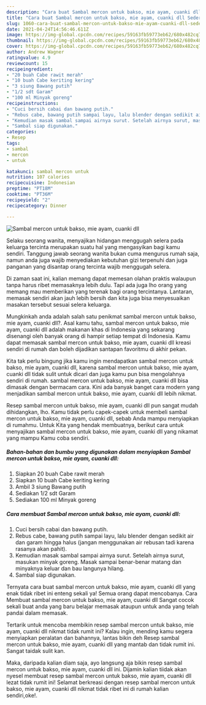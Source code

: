```yaml
---
description: "Cara buat Sambal mercon untuk bakso, mie ayam, cuanki dll Sederhana dan Mudah Dibuat"
title: "Cara buat Sambal mercon untuk bakso, mie ayam, cuanki dll Sederhana dan Mudah Dibuat"
slug: 1060-cara-buat-sambal-mercon-untuk-bakso-mie-ayam-cuanki-dll-sederhana-dan-mudah-dibuat
date: 2021-04-24T14:56:46.611Z
image: https://img-global.cpcdn.com/recipes/59163fb59773eb62/680x482cq70/sambal-mercon-untuk-bakso-mie-ayam-cuanki-dll-foto-resep-utama.jpg
thumbnail: https://img-global.cpcdn.com/recipes/59163fb59773eb62/680x482cq70/sambal-mercon-untuk-bakso-mie-ayam-cuanki-dll-foto-resep-utama.jpg
cover: https://img-global.cpcdn.com/recipes/59163fb59773eb62/680x482cq70/sambal-mercon-untuk-bakso-mie-ayam-cuanki-dll-foto-resep-utama.jpg
author: Andrew Wagner
ratingvalue: 4.9
reviewcount: 15
recipeingredient:
- "20 buah Cabe rawit merah"
- "10 buah Cabe keriting kering"
- "3 siung Bawang putih"
- "1/2 sdt Garam"
- "100 ml Minyak goreng"
recipeinstructions:
- "Cuci bersih cabai dan bawang putih."
- "Rebus cabe, bawang putih sampai layu, lalu blender dengan sedikit air dan garam hingga halus (jangan menggunakan air rebusan tadi karena rasanya akan pahit)."
- "Kemudian masak sambal sampai airnya surut. Setelah airnya surut, masukan minyak goreng. Masak sampai benar-benar matang dan minyaknya keluar dan bau langunya hilang."
- "Sambal siap digunakan."
categories:
- Resep
tags:
- sambal
- mercon
- untuk

katakunci: sambal mercon untuk 
nutrition: 107 calories
recipecuisine: Indonesian
preptime: "PT18M"
cooktime: "PT36M"
recipeyield: "2"
recipecategory: Dinner

---
```



![Sambal mercon untuk bakso, mie ayam, cuanki dll](https://img-global.cpcdn.com/recipes/59163fb59773eb62/680x482cq70/sambal-mercon-untuk-bakso-mie-ayam-cuanki-dll-foto-resep-utama.jpg)

Selaku seorang wanita, menyajikan hidangan menggugah selera pada keluarga tercinta merupakan suatu hal yang mengasyikan bagi kamu sendiri. Tanggung jawab seorang  wanita bukan cuma mengurus rumah saja, namun anda juga wajib menyediakan kebutuhan gizi terpenuhi dan juga panganan yang disantap orang tercinta wajib menggugah selera.

Di zaman  saat ini, kalian memang dapat memesan olahan praktis walaupun tanpa harus ribet memasaknya lebih dulu. Tapi ada juga lho orang yang memang mau memberikan yang terenak bagi orang tercintanya. Lantaran, memasak sendiri akan jauh lebih bersih dan kita juga bisa menyesuaikan masakan tersebut sesuai selera keluarga. 



Mungkinkah anda adalah salah satu penikmat sambal mercon untuk bakso, mie ayam, cuanki dll?. Asal kamu tahu, sambal mercon untuk bakso, mie ayam, cuanki dll adalah makanan khas di Indonesia yang sekarang disenangi oleh banyak orang di hampir setiap tempat di Indonesia. Kamu dapat memasak sambal mercon untuk bakso, mie ayam, cuanki dll kreasi sendiri di rumah dan boleh dijadikan santapan favoritmu di akhir pekan.

Kita tak perlu bingung jika kamu ingin mendapatkan sambal mercon untuk bakso, mie ayam, cuanki dll, karena sambal mercon untuk bakso, mie ayam, cuanki dll tidak sulit untuk dicari dan juga kamu pun bisa mengolahnya sendiri di rumah. sambal mercon untuk bakso, mie ayam, cuanki dll bisa dimasak dengan bermacam cara. Kini ada banyak banget cara modern yang menjadikan sambal mercon untuk bakso, mie ayam, cuanki dll lebih nikmat.

Resep sambal mercon untuk bakso, mie ayam, cuanki dll pun sangat mudah dihidangkan, lho. Kamu tidak perlu capek-capek untuk membeli sambal mercon untuk bakso, mie ayam, cuanki dll, sebab Anda mampu menyiapkan di rumahmu. Untuk Kita yang hendak membuatnya, berikut cara untuk menyajikan sambal mercon untuk bakso, mie ayam, cuanki dll yang nikamat yang mampu Kamu coba sendiri.

<!--inarticleads1-->

##### Bahan-bahan dan bumbu yang digunakan dalam menyiapkan Sambal mercon untuk bakso, mie ayam, cuanki dll:

1. Siapkan 20 buah Cabe rawit merah
1. Siapkan 10 buah Cabe keriting kering
1. Ambil 3 siung Bawang putih
1. Sediakan 1/2 sdt Garam
1. Sediakan 100 ml Minyak goreng




<!--inarticleads2-->

##### Cara membuat Sambal mercon untuk bakso, mie ayam, cuanki dll:

1. Cuci bersih cabai dan bawang putih.
1. Rebus cabe, bawang putih sampai layu, lalu blender dengan sedikit air dan garam hingga halus (jangan menggunakan air rebusan tadi karena rasanya akan pahit).
1. Kemudian masak sambal sampai airnya surut. Setelah airnya surut, masukan minyak goreng. Masak sampai benar-benar matang dan minyaknya keluar dan bau langunya hilang.
1. Sambal siap digunakan.




Ternyata cara buat sambal mercon untuk bakso, mie ayam, cuanki dll yang enak tidak ribet ini enteng sekali ya! Semua orang dapat mencobanya. Cara Membuat sambal mercon untuk bakso, mie ayam, cuanki dll Sangat cocok sekali buat anda yang baru belajar memasak ataupun untuk anda yang telah pandai dalam memasak.

Tertarik untuk mencoba membikin resep sambal mercon untuk bakso, mie ayam, cuanki dll nikmat tidak rumit ini? Kalau ingin, mending kamu segera menyiapkan peralatan dan bahannya, lantas bikin deh Resep sambal mercon untuk bakso, mie ayam, cuanki dll yang mantab dan tidak rumit ini. Sangat taidak sulit kan. 

Maka, daripada kalian diam saja, ayo langsung aja bikin resep sambal mercon untuk bakso, mie ayam, cuanki dll ini. Dijamin kalian tiidak akan nyesel membuat resep sambal mercon untuk bakso, mie ayam, cuanki dll lezat tidak rumit ini! Selamat berkreasi dengan resep sambal mercon untuk bakso, mie ayam, cuanki dll nikmat tidak ribet ini di rumah kalian sendiri,oke!.

